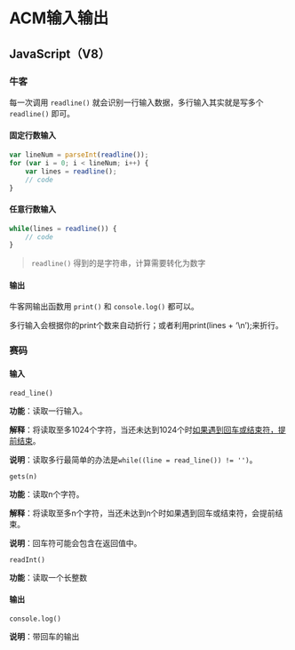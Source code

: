 # ACM输入输出



## JavaScript（V8）

### 牛客

每一次调用 `readline()` 就会识别一行输入数据，多行输入其实就是写多个 `readline()` 即可。

#### 固定行数输入

```javascript
var lineNum = parseInt(readline());
for (var i = 0; i < lineNum; i++) {
	var lines = readline();
    // code
}
```

#### 任意行数输入

```javascript
while(lines = readline()) {
	// code
}
```

> `readline()` 得到的是字符串，计算需要转化为数字

#### 输出

牛客网输出函数用 `print()` 和 `console.log()` 都可以。

多行输入会根据你的print个数来自动折行；或者利用print(lines + ‘\n’);来折行。



### 赛码

#### 输入

`read_line()`

**功能**：读取一行输入。

**解释**：将读取至多1024个字符，当还未达到1024个时<u>如果遇到回车或结束符，提前结束</u>。

**说明**：读取多行最简单的办法是`while((line = read_line()) != '')`。

`gets(n)`

**功能**：读取n个字符。

**解释**：将读取至多n个字符，当还未达到n个时如果遇到回车或结束符，会提前结束。

**说明**：回车符可能会包含在返回值中。

`readInt()`

**功能**：读取一个长整数

#### 输出

`console.log()`

**说明**：带回车的输出